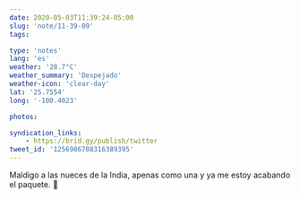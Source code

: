 ```yaml
---
date: 2020-05-03T11:39:24-05:00
slug: 'note/11-39-09'
tags:

type: 'notes'
lang: 'es'
weather: '28.7°C'
weather_summary: 'Despejado'
weather-icon: 'clear-day'
lat: '25.7554'
long: '-100.4023'

photos:

syndication_links:
    - https://brid.gy/publish/twitter
tweet_id: '1256986708316389395'
---
```

Maldigo a las nueces de la India, apenas como una y ya me estoy acabando el paquete. 🤤